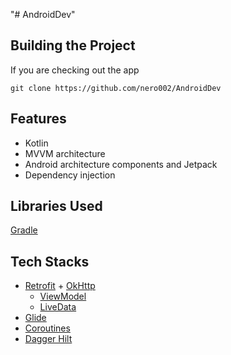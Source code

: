 "# AndroidDev" 

## Building the Project
If you are checking out the app

    git clone https://github.com/nero002/AndroidDev
    
    
## Features
* Kotlin
* MVVM architecture
* Android architecture components and Jetpack
* Dependency injection

## Libraries Used

[Gradle](https://github.com/nero002/AndroidDev/blob/main/app/build.gradle)

## Tech Stacks
* [Retrofit](http://square.github.io/retrofit/) + [OkHttp](http://square.github.io/okhttp/)
    * [ViewModel](https://developer.android.com/reference/androidx/lifecycle/ViewModel)
    * [LiveData](https://developer.android.com/topic/libraries/architecture/livedata)
* [Glide](https://github.com/bumptech/glide)
* [Coroutines](https://developer.android.com/kotlin/coroutines)
* [Dagger Hilt](https://developer.android.com/training/dependency-injection/hilt-android)




